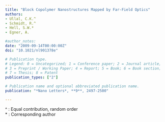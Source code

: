 ```yaml
---
title: "Block Copolymer Nanostructures Mapped by Far-Field Optics"
authors:
- Ullal, C.K.^
- Schmidt, R.^
- Hell, S.W.*
- Egner, A.

#author_notes:
date: "2009-09-14T00:00:00Z"
doi: "10.1021/nl901378e"

# Publication type.
# Legend: 0 = Uncategorized; 1 = Conference paper; 2 = Journal article;
# 3 = Preprint / Working Paper; 4 = Report; 5 = Book; 6 = Book section;
# 7 = Thesis; 8 = Patent
publication_types: ["2"]

# Publication name and optional abbreviated publication name.
publication: "*Nano Letters*, **9**, 2497-2500"

---
```

^ : Equal contribution, random order <br>
\* : Corresponding author
